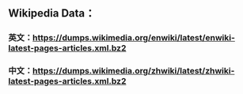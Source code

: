 ## Wikipedia Data：
### 英文：https://dumps.wikimedia.org/enwiki/latest/enwiki-latest-pages-articles.xml.bz2
### 中文：https://dumps.wikimedia.org/zhwiki/latest/zhwiki-latest-pages-articles.xml.bz2
